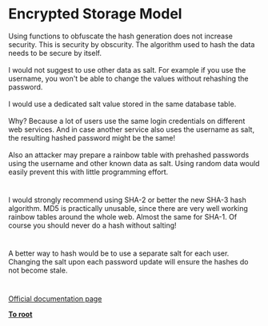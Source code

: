 # Encrypted Storage Model




<div class="phpcode"><span class="html">
Using functions to obfuscate the hash generation does not increase security. This is security by obscurity. The algorithm used to hash the data needs to be secure by itself.<br><br>I would not suggest to use other data as salt. For example if you use the username, you won&apos;t be able to change the values without rehashing the password.<br><br>I would use a dedicated salt value stored in the same database table.<br><br>Why? Because a lot of users use the same login credentials on different web services. And in case another service also uses the username as salt, the resulting hashed password might be the same!<br><br>Also an attacker may prepare a rainbow table with prehashed passwords using the username and other known data as salt. Using random data would easily prevent this with little programming effort.</span>
</div>
  

#


<div class="phpcode"><span class="html">
I would strongly recommend using SHA-2 or better the new SHA-3 hash algorithm. MD5 is practically unusable, since there are very well working rainbow tables around the whole web. Almost the same for SHA-1. Of course you should never do a hash without salting!</span>
</div>
  

#


<div class="phpcode"><span class="html">
A better way to hash would be to use a separate salt for each user. Changing the salt upon each password update will ensure the hashes do not become stale.</span>
</div>
  

#

[Official documentation page](https://www.php.net/manual/en/security.database.storage.php)

**[To root](/README.md)**